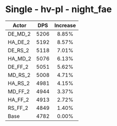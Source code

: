 # Single - hv-pl - night_fae
| Actor | DPS | Increase |
|---|:---:|:---:|
|DE_MD_2|5206|8.85%|
|HA_DE_2|5192|8.57%|
|DE_RS_2|5118|7.01%|
|HA_MD_2|5076|6.13%|
|DE_FF_2|5051|5.62%|
|MD_RS_2|5008|4.71%|
|HA_RS_2|4981|4.15%|
|MD_FF_2|4944|3.37%|
|HA_FF_2|4913|2.72%|
|RS_FF_2|4849|1.40%|
|Base|4782|0.00%|
